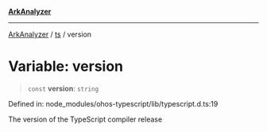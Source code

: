 [**ArkAnalyzer**](../../../../README.md)

***

[ArkAnalyzer](../../../../globals.md) / [ts](../README.md) / version

# Variable: version

> `const` **version**: `string`

Defined in: node\_modules/ohos-typescript/lib/typescript.d.ts:19

The version of the TypeScript compiler release
